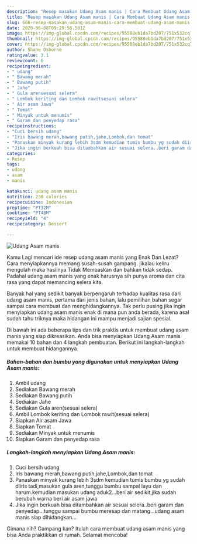 ```yaml
---
description: "Resep masakan Udang Asam manis | Cara Membuat Udang Asam manis Yang Bisa Manjain Lidah"
title: "Resep masakan Udang Asam manis | Cara Membuat Udang Asam manis Yang Bisa Manjain Lidah"
slug: 666-resep-masakan-udang-asam-manis-cara-membuat-udang-asam-manis-yang-bisa-manjain-lidah
date: 2020-06-08T09:29:58.501Z
image: https://img-global.cpcdn.com/recipes/95588eb1da7bd207/751x532cq70/udang-asam-manis-foto-resep-utama.jpg
thumbnail: https://img-global.cpcdn.com/recipes/95588eb1da7bd207/751x532cq70/udang-asam-manis-foto-resep-utama.jpg
cover: https://img-global.cpcdn.com/recipes/95588eb1da7bd207/751x532cq70/udang-asam-manis-foto-resep-utama.jpg
author: Shane Osborne
ratingvalue: 3.1
reviewcount: 6
recipeingredient:
- " udang"
- " Bawang merah"
- " Bawang putih"
- " Jahe"
- " Gula arensesuai selera"
- " Lombok keriting dan Lombok rawitsesuai selera"
- " Air asam Jawa"
- " Tomat"
- " Minyak untuk menumis"
- " Garam dan penyedap rasa"
recipeinstructions:
- "Cuci bersih udang"
- "Iris bawang merah,bawang putih,jahe,Lombok,dan tomat"
- "Panaskan minyak kurang lebih 3sdm kemudian tumis bumbu yg sudah diiris tadi,masukan gula aren,tunggu bumbu sampai layu dan harum.kemudian masukan udang aduk2...beri air sedikit,jika sudah berubah warna beri air asam jawa"
- "Jika ingin berkuah bisa ditambahkan air sesuai selera..beri garam dan penyedap...tunggu sampai bumbu meresap dan matang...udang asam manis siap dihidangkan..."
categories:
- Resep
tags:
- udang
- asam
- manis

katakunci: udang asam manis 
nutrition: 230 calories
recipecuisine: Indonesian
preptime: "PT32M"
cooktime: "PT48M"
recipeyield: "4"
recipecategory: Dessert

---
```



![Udang Asam manis](https://img-global.cpcdn.com/recipes/95588eb1da7bd207/751x532cq70/udang-asam-manis-foto-resep-utama.jpg)

Kamu Lagi mencari ide resep udang asam manis yang Enak Dan Lezat? Cara menyiapkannya memang susah-susah gampang. jikalau keliru mengolah maka hasilnya Tidak Memuaskan dan bahkan tidak sedap. Padahal udang asam manis yang enak harusnya sih punya aroma dan cita rasa yang dapat memancing selera kita.



Banyak hal yang sedikit banyak berpengaruh terhadap kualitas rasa dari udang asam manis, pertama dari jenis bahan, lalu pemilihan bahan segar sampai cara membuat dan menghidangkannya. Tak perlu pusing jika ingin menyiapkan udang asam manis enak di mana pun anda berada, karena asal sudah tahu triknya maka hidangan ini mampu menjadi sajian spesial.


Di bawah ini ada beberapa tips dan trik praktis untuk membuat udang asam manis yang siap dikreasikan. Anda bisa menyiapkan Udang Asam manis memakai 10 bahan dan 4 langkah pembuatan. Berikut ini langkah-langkah untuk membuat hidangannya.

<!--inarticleads1-->

##### Bahan-bahan dan bumbu yang digunakan untuk menyiapkan Udang Asam manis:

1. Ambil  udang
1. Sediakan  Bawang merah
1. Sediakan  Bawang putih
1. Sediakan  Jahe
1. Sediakan  Gula aren(sesuai selera)
1. Ambil  Lombok keriting dan Lombok rawit(sesuai selera)
1. Siapkan  Air asam Jawa
1. Siapkan  Tomat
1. Sediakan  Minyak untuk menumis
1. Siapkan  Garam dan penyedap rasa




<!--inarticleads2-->

##### Langkah-langkah menyiapkan Udang Asam manis:

1. Cuci bersih udang
1. Iris bawang merah,bawang putih,jahe,Lombok,dan tomat
1. Panaskan minyak kurang lebih 3sdm kemudian tumis bumbu yg sudah diiris tadi,masukan gula aren,tunggu bumbu sampai layu dan harum.kemudian masukan udang aduk2...beri air sedikit,jika sudah berubah warna beri air asam jawa
1. Jika ingin berkuah bisa ditambahkan air sesuai selera..beri garam dan penyedap...tunggu sampai bumbu meresap dan matang...udang asam manis siap dihidangkan...




Gimana nih? Gampang kan? Itulah cara membuat udang asam manis yang bisa Anda praktikkan di rumah. Selamat mencoba!
